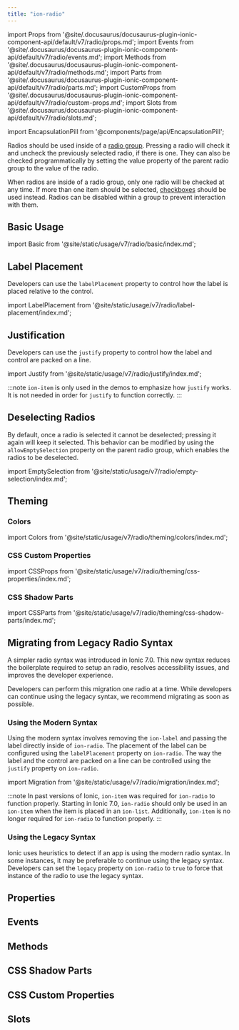 ```yaml
---
title: "ion-radio"
---
```

import Props from '@site/.docusaurus/docusaurus-plugin-ionic-component-api/default/v7/radio/props.md';
import Events from '@site/.docusaurus/docusaurus-plugin-ionic-component-api/default/v7/radio/events.md';
import Methods from '@site/.docusaurus/docusaurus-plugin-ionic-component-api/default/v7/radio/methods.md';
import Parts from '@site/.docusaurus/docusaurus-plugin-ionic-component-api/default/v7/radio/parts.md';
import CustomProps from '@site/.docusaurus/docusaurus-plugin-ionic-component-api/default/v7/radio/custom-props.md';
import Slots from '@site/.docusaurus/docusaurus-plugin-ionic-component-api/default/v7/radio/slots.md';

<head>
  <title>ion-radio Component: Radio Property for iOS and Android</title>
  <meta name="description" content="Radio components should be used inside of ion-radio-groups on iOS and Android devices. Read to learn more about radio property usage and installation." />
</head>

import EncapsulationPill from '@components/page/api/EncapsulationPill';

<EncapsulationPill type="shadow" />


Radios should be used inside of a [radio group](./radio-group). Pressing a radio will check it and uncheck the previously selected radio, if there is one. They can also be checked programmatically by setting the value property of the parent radio group to the value of the radio.

When radios are inside of a radio group, only one radio will be checked at any time. If more than one item should be selected, [checkboxes](./checkbox) should be used instead. Radios can be disabled within a group to prevent interaction with them.

## Basic Usage

import Basic from '@site/static/usage/v7/radio/basic/index.md';

<Basic />

## Label Placement

Developers can use the `labelPlacement` property to control how the label is placed relative to the control.

import LabelPlacement from '@site/static/usage/v7/radio/label-placement/index.md';

<LabelPlacement />

## Justification

Developers can use the `justify` property to control how the label and control are packed on a line.

import Justify from '@site/static/usage/v7/radio/justify/index.md';

<Justify />


:::note
`ion-item` is only used in the demos to emphasize how `justify` works. It is not needed in order for `justify` to function correctly.
:::

## Deselecting Radios

By default, once a radio is selected it cannot be deselected; pressing it again will keep it selected. This behavior can be modified by using the `allowEmptySelection` property on the parent radio group, which enables the radios to be deselected.

import EmptySelection from '@site/static/usage/v7/radio/empty-selection/index.md';

<EmptySelection />


## Theming

### Colors

import Colors from '@site/static/usage/v7/radio/theming/colors/index.md';

<Colors />

### CSS Custom Properties

import CSSProps from '@site/static/usage/v7/radio/theming/css-properties/index.md';

<CSSProps />

### CSS Shadow Parts

import CSSParts from '@site/static/usage/v7/radio/theming/css-shadow-parts/index.md';

<CSSParts />

## Migrating from Legacy Radio Syntax

A simpler radio syntax was introduced in Ionic 7.0. This new syntax reduces the boilerplate required to setup an radio, resolves accessibility issues, and improves the developer experience.

Developers can perform this migration one radio at a time. While developers can continue using the legacy syntax, we recommend migrating as soon as possible.

### Using the Modern Syntax

Using the modern syntax involves removing the `ion-label` and passing the label directly inside of `ion-radio`. The placement of the label can be configured using the `labelPlacement` property on `ion-radio`. The way the label and the control are packed on a line can be controlled using the `justify` property on `ion-radio`.

import Migration from '@site/static/usage/v7/radio/migration/index.md';

<Migration />
  

:::note
In past versions of Ionic, `ion-item` was required for `ion-radio` to function properly. Starting in Ionic 7.0, `ion-radio` should only be used in an `ion-item` when the item is placed in an `ion-list`. Additionally, `ion-item` is no longer required for `ion-radio` to function properly.
:::

### Using the Legacy Syntax

Ionic uses heuristics to detect if an app is using the modern radio syntax. In some instances, it may be preferable to continue using the legacy syntax. Developers can set the `legacy` property on `ion-radio` to `true` to force that instance of the radio to use the legacy syntax.



## Properties
<Props />

## Events
<Events />

## Methods
<Methods />

## CSS Shadow Parts
<Parts />

## CSS Custom Properties
<CustomProps />

## Slots
<Slots />
